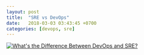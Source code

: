 ```yaml
---
layout: post
title:  "SRE vs DevOps"
date:   2018-03-03 03:43:45 +0700
categories: [devops, sre]
---
```


[![What's the Difference Between DevOps and SRE?](https://img.youtube.com/vi/uTEL8Ff1Zvk/0.jpg)](https://www.youtube.com/watch?v=uTEL8Ff1Zvk)

